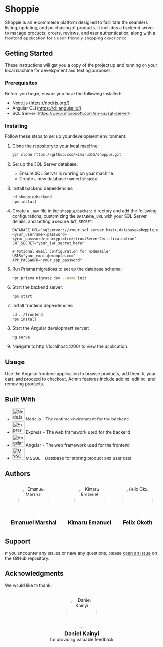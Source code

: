 # Shoppie

Shoppie is an e-commerce platform designed to facilitate the seamless listing, updating, and purchasing of products. It includes a backend server to manage products, orders, reviews, and user authentication, along with a frontend application for a user-friendly shopping experience.

## Getting Started

These instructions will get you a copy of the project up and running on your local machine for development and testing purposes.

### Prerequisites

Before you begin, ensure you have the following installed:
- Node.js (https://nodejs.org/)
- Angular CLI (https://cli.angular.io/)
- SQL Server (https://www.microsoft.com/en-us/sql-server/)

### Installing

Follow these steps to set up your development environment:

1. Clone the repository to your local machine:
    ```bash
    git clone https://github.com/kimaru355/shoppie.git
    ```

2. Set up the SQL Server database:
    - Ensure SQL Server is running on your machine.
    - Create a new database named `shoppie`.

3. Install backend dependencies:
    ```bash
    cd shoppie/backend
    npm install
    ```

4. Create a `.env` file in the `shoppie/backend` directory and add the following configurations, customizing the `DATABASE_URL` with your SQL Server details, and setting a secure `JWT_SECRET`:
    ```env
    DATABASE_URL="sqlserver://<your_sql_server_host>;database=shoppie;user=<your_username>;password=<your_password>;encrypt=true;trustServerCertificate=true"
    JWT_SECRET="your_jwt_secret_here"

    # Optional email configuration for nodemailer
    USER="your_email@example.com"
    APP_PASSWORD="your_app_password"
    ```

5. Run Prisma migrations to set up the database schema:
    ```bash
    npx prisma migrate dev --name init
    ```

6. Start the backend server:
    ```bash
    npm start
    ```

7. Install frontend dependencies:
    ```bash
    cd ../frontend
    npm install
    ```

8. Start the Angular development server:
    ```bash
    ng serve
    ```

9. Navigate to http://localhost:4200/ to view the application.

## Usage

Use the Angular frontend application to browse products, add them to your cart, and proceed to checkout. Admin features include adding, editing, and removing products.

## Built With

- <img height="40" src="https://user-images.githubusercontent.com/25181517/183568594-85e280a7-0d7e-4d1a-9028-c8c2209e073c.png" alt="Node.js"> Node.js - The runtime environment for the backend
- <img height="40" src="https://user-images.githubusercontent.com/25181517/183859966-a3462d8d-1bc7-4880-b353-e2cbed900ed6.png" alt="Express"> Express - The web framework used for the backend
- <img height="40" src="https://user-images.githubusercontent.com/25181517/183890595-779a7e64-3f43-4634-bad2-eceef4e80268.png" alt="Angular"> Angular - The web framework used for the frontend
- <img height="40" src="https://github.com/marwin1991/profile-technology-icons/assets/19180175/3b371807-db7c-45b4-8720-c0cfc901680a" alt="MSSQL"> MSSQL - Database for storing product and user data

## Authors

<div style="display: flex; justify-content: space-around; align-items: center;">
  <div style="text-align: center; margin: 10px;">
    <img src="https://github.com/Marshal-Emanuel.png?size=100" alt="Emanuel Marshal" style="border-radius: 50%; height: 100px; width: 100px;">
    <div style="font-size: 18px; font-weight: bold; margin-top: 10px;"><a href="https://github.com/Marshal-Emanuel" style="color: black; text-decoration: none;">Emanuel Marshal</a></div>
  </div>

  <div style="text-align: center; margin: 10px;">
    <img src="https://github.com/kimaru355.png?size=100" alt="Kimaru Emanuel" style="border-radius: 50%; height: 100px; width: 100px;">
    <div style="font-size: 18px; font-weight: bold; margin-top: 10px;"><a href="https://github.com/kimaru355" style="color: black; text-decoration: none;">Kimaru Emanuel</a></div>
  </div>

  <div style="text-align: center; margin: 10px;">
    <img src="https://github.com/Xhechar.png?size=100" alt="Felix Okoth" style="border-radius: 50%; height: 100px; width: 100px;">
    <div style="font-size: 18px; font-weight: bold; margin-top: 10px;"><a href="https://github.com/Xhechar" style="color: black; text-decoration: none;">Felix Okoth</a></div>
  </div>
</div>

## Support

If you encounter any issues or have any questions, please [open an issue](https://github.com/kimaru355/shoppie/issues) on the GitHub repository.

## Acknowledgments

We would like to thank:

<div style="text-align: center; margin: 20px 0;">
  <div style="display: inline-block; margin: 10px;">
    <img src="https://github.com/kithekadk.png?size=100" alt="Daniel Kainyi" style="border-radius: 50%; height: 100px; width: 100px;">
    <div style="font-size: 18px; font-weight: bold; margin-top: 10px;">
      <a href="https://github.com/kithekadk" style="color: black; text-decoration: none;">Daniel Kainyi</a>
    </div>
    <div style="font-size: 14px;">for providing valuable feedback</div>
  </div>
</div>
